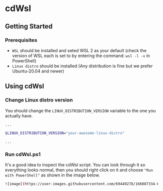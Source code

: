 # cdWsl

## Getting Started

### Prerequisites
- `WSL` should be installed and seted WSL 2 as your default (check the version of WSL each is set to by entering the command: `wsl -l -v` in PowerShell)
- `Linux distro` should be installed (Any distribution is fine but we prefer Ubuntu-20.04 and newer)

## Using cdWsl

### Change Linux distro version
You should change the `LINUX_DISTRIBUTION_VERSION` variable to the one you actually have.
```sh
...

$LINUX_DISTRIBUTION_VERSION="your-awesome-linux-distro"

...
```

### Run cdWsl.ps1
It's a good idea to inspect the cdWsl script. You can look through it so everything looks normal, then you should right click on it and choose `"Run with PowerShell"` as shown in the image below.
```sh
![image](https://user-images.githubusercontent.com/69449278/166087334-64a24ba3-d085-4531-b9dd-379cacc5640e.png)
```
